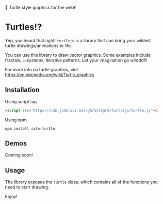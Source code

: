 🐢 Turtle style graphics for the web!!

# Turtles!?
Yep, you heard that right! `turtlejs` is a library that can bring your wildest turtle drawings/animations to life.

You can use this library to draw vector graphics. Some examples include fractals, L-systems, iterative patterns. Let your imagination go wilddd!!!

For more info on turtle graphics, visit https://en.wikipedia.org/wiki/Turtle_graphics


## Installation

Using script tag
``` html
<script src="https://cdn.jsdelivr.net/gh/1ntEgr8/turtlejs/turtle.js"></script>
```

Using npm
```
npm install cute-turtle
```

## Demos

Coming soon!

## Usage

The library exposes the `Turtle` class, which contains all of the functions you need to start drawing.



Enjoy!

